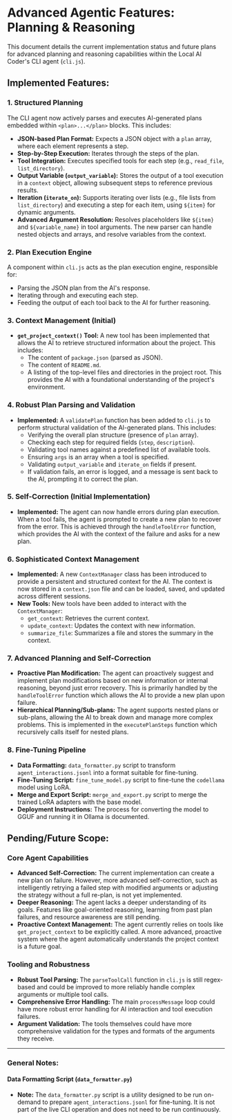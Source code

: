 
# Advanced Agentic Features: Planning & Reasoning

This document details the current implementation status and future plans for advanced planning and reasoning capabilities within the Local AI Coder's CLI agent (`cli.js`).

## Implemented Features:

### 1. Structured Planning
The CLI agent now actively parses and executes AI-generated plans embedded within `<plan>...</plan>` blocks. This includes:
*   **JSON-based Plan Format:** Expects a JSON object with a `plan` array, where each element represents a step.
*   **Step-by-Step Execution:** Iterates through the steps of the plan.
*   **Tool Integration:** Executes specified tools for each step (e.g., `read_file`, `list_directory`).
*   **Output Variable (`output_variable`):** Stores the output of a tool execution in a `context` object, allowing subsequent steps to reference previous results.
*   **Iteration (`iterate_on`):** Supports iterating over lists (e.g., file lists from `list_directory`) and executing a step for each item, using `${item}` for dynamic arguments.
*   **Advanced Argument Resolution:** Resolves placeholders like `${item}` and `${variable_name}` in tool arguments. The new parser can handle nested objects and arrays, and resolve variables from the context.

### 2. Plan Execution Engine
A component within `cli.js` acts as the plan execution engine, responsible for:
*   Parsing the JSON plan from the AI's response.
*   Iterating through and executing each step.
*   Feeding the output of each tool back to the AI for further reasoning.

### 3. Context Management (Initial)
*   **`get_project_context()` Tool:** A new tool has been implemented that allows the AI to retrieve structured information about the project. This includes:
    *   The content of `package.json` (parsed as JSON).
    *   The content of `README.md`.
    *   A listing of the top-level files and directories in the project root.
    This provides the AI with a foundational understanding of the project's environment.

### 4. Robust Plan Parsing and Validation
*   **Implemented:** A `validatePlan` function has been added to `cli.js` to perform structural validation of the AI-generated plans. This includes:
    *   Verifying the overall plan structure (presence of `plan` array).
    *   Checking each step for required fields (`step`, `description`).
    *   Validating tool names against a predefined list of available tools.
    *   Ensuring `args` is an array when a tool is specified.
    *   Validating `output_variable` and `iterate_on` fields if present.
    *   If validation fails, an error is logged, and a message is sent back to the AI, prompting it to correct the plan.

### 5. Self-Correction (Initial Implementation)
*   **Implemented:** The agent can now handle errors during plan execution. When a tool fails, the agent is prompted to create a new plan to recover from the error. This is achieved through the `handleToolError` function, which provides the AI with the context of the failure and asks for a new plan.

### 6. Sophisticated Context Management
*   **Implemented:** A new `ContextManager` class has been introduced to provide a persistent and structured context for the AI. The context is now stored in a `context.json` file and can be loaded, saved, and updated across different sessions.
*   **New Tools:** New tools have been added to interact with the `ContextManager`:
    *   `get_context`: Retrieves the current context.
    *   `update_context`: Updates the context with new information.
    *   `summarize_file`: Summarizes a file and stores the summary in the context.

### 7. Advanced Planning and Self-Correction
*   **Proactive Plan Modification:** The agent can proactively suggest and implement plan modifications based on new information or internal reasoning, beyond just error recovery. This is primarily handled by the `handleToolError` function which allows the AI to provide a new plan upon failure.
*   **Hierarchical Planning/Sub-plans:** The agent supports nested plans or sub-plans, allowing the AI to break down and manage more complex problems. This is implemented in the `executePlanSteps` function which recursively calls itself for nested plans.

### 8. Fine-Tuning Pipeline
*   **Data Formatting:** `data_formatter.py` script to transform `agent_interactions.jsonl` into a format suitable for fine-tuning.
*   **Fine-Tuning Script:** `fine_tune_model.py` script to fine-tune the `codellama` model using LoRA.
*   **Merge and Export Script:** `merge_and_export.py` script to merge the trained LoRA adapters with the base model.
*   **Deployment Instructions:** The process for converting the model to GGUF and running it in Ollama is documented.

## Pending/Future Scope:

### Core Agent Capabilities


*   **Advanced Self-Correction:** The current implementation can create a new plan on failure. However, more advanced self-correction, such as intelligently retrying a failed step with modified arguments or adjusting the strategy without a full re-plan, is not yet implemented.
*   **Deeper Reasoning:** The agent lacks a deeper understanding of its goals. Features like goal-oriented reasoning, learning from past plan failures, and resource awareness are still pending.
*   **Proactive Context Management:** The agent currently relies on tools like `get_project_context` to be explicitly called. A more advanced, proactive system where the agent automatically understands the project context is a future goal.

### Tooling and Robustness

*   **Robust Tool Parsing:** The `parseToolCall` function in `cli.js` is still regex-based and could be improved to more reliably handle complex arguments or multiple tool calls.
*   **Comprehensive Error Handling:** The main `processMessage` loop could have more robust error handling for AI interaction and tool execution failures.
*   **Argument Validation:** The tools themselves could have more comprehensive validation for the types and formats of the arguments they receive.

---

### General Notes:

#### Data Formatting Script (`data_formatter.py`)
*   **Note:** The `data_formatter.py` script is a utility designed to be run on-demand to prepare `agent_interactions.jsonl` for fine-tuning. It is not part of the live CLI operation and does not need to be run continuously.
```
